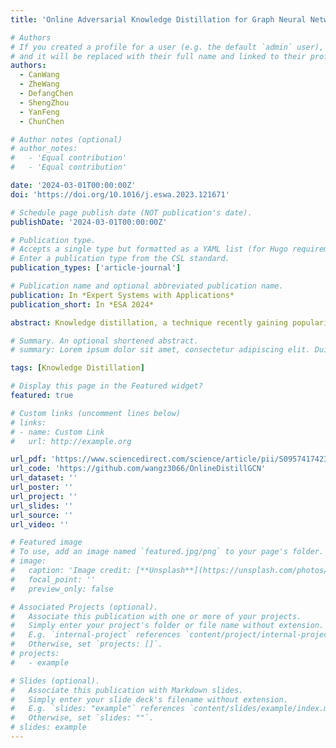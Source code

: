 ```yaml
---
title: 'Online Adversarial Knowledge Distillation for Graph Neural Networks'

# Authors
# If you created a profile for a user (e.g. the default `admin` user), write the username (folder name) here
# and it will be replaced with their full name and linked to their profile.
authors:
  - CanWang
  - ZheWang
  - DefangChen
  - ShengZhou
  - YanFeng
  - ChunChen

# Author notes (optional)
# author_notes:
#   - 'Equal contribution'
#   - 'Equal contribution'

date: '2024-03-01T00:00:00Z'
doi: 'https://doi.org/10.1016/j.eswa.2023.121671'

# Schedule page publish date (NOT publication's date).
publishDate: '2024-03-01T00:00:00Z'

# Publication type.
# Accepts a single type but formatted as a YAML list (for Hugo requirements).
# Enter a publication type from the CSL standard.
publication_types: ['article-journal']

# Publication name and optional abbreviated publication name.
publication: In *Expert Systems with Applications*
publication_short: In *ESA 2024*

abstract: Knowledge distillation, a technique recently gaining popularity for enhancing model generalization in Convolutional Neural Networks (CNNs), operates under the assumption that both teacher and student models are trained on identical data distributions. However, its effect on Graph Neural Networks (GNNs) is less than satisfactory since the graph topology and node attributes are prone to evolve, thereby leading to the issue of distribution shift. In this paper, we tackle this challenge by simultaneously training a group of graph neural networks in an online distillation fashion, where the group knowledge plays a role as a dynamic virtual teacher and the structure changes in graph neural networks are effectively captured. To improve the distillation performance, two types of knowledge are transferred among the students to enhance each other, local knowledge reflecting information in the graph topology and node attributes, and global knowledge reflecting the prediction over classes. We transfer the global knowledge with KL-divergence as the vanilla knowledge distillation does, while exploiting the complicated structure of the local knowledge with an efficient adversarial cyclic learning framework. Extensive experiments verified the effectiveness of our proposed online adversarial distillation approach. The code is published at https://github.com/wangz3066/OnlineDistillGCN.

# Summary. An optional shortened abstract.
# summary: Lorem ipsum dolor sit amet, consectetur adipiscing elit. Duis posuere tellus ac convallis placerat. Proin tincidunt magna sed ex sollicitudin condimentum.

tags: [Knowledge Distillation]

# Display this page in the Featured widget?
featured: true

# Custom links (uncomment lines below)
# links:
# - name: Custom Link
#   url: http://example.org

url_pdf: 'https://www.sciencedirect.com/science/article/pii/S0957417423021735'
url_code: 'https://github.com/wangz3066/OnlineDistillGCN'
url_dataset: ''
url_poster: ''
url_project: ''
url_slides: ''
url_source: ''
url_video: ''

# Featured image
# To use, add an image named `featured.jpg/png` to your page's folder.
# image:
#   caption: 'Image credit: [**Unsplash**](https://unsplash.com/photos/pLCdAaMFLTE)'
#   focal_point: ''
#   preview_only: false

# Associated Projects (optional).
#   Associate this publication with one or more of your projects.
#   Simply enter your project's folder or file name without extension.
#   E.g. `internal-project` references `content/project/internal-project/index.md`.
#   Otherwise, set `projects: []`.
# projects:
#   - example

# Slides (optional).
#   Associate this publication with Markdown slides.
#   Simply enter your slide deck's filename without extension.
#   E.g. `slides: "example"` references `content/slides/example/index.md`.
#   Otherwise, set `slides: ""`.
# slides: example
---
```


<!-- {{% callout note %}}
Click the _Cite_ button above to demo the feature to enable visitors to import publication metadata into their reference management software.
{{% /callout %}}

{{% callout note %}}
Create your slides in Markdown - click the _Slides_ button to check out the example.
{{% /callout %}}

Add the publication's **full text** or **supplementary notes** here. You can use rich formatting such as including [code, math, and images](https://docs.hugoblox.com/content/writing-markdown-latex/). -->
